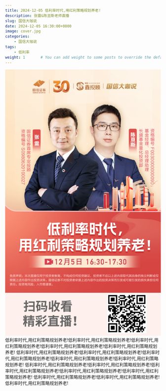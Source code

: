 ```yaml
---
title: 2024-12-05 低利率时代,用红利策略规划养老!
description: 张雷&陈亘斯老师直播
slug: 国信大咖说
date: 2024-12-05 16:30:00+0000
image: cover.jpg
categories:
    - 国信大咖说
tags:
    - 低利率
weight: 1       # You can add weight to some posts to override the default sorting (date descending)
---
```

![回放链接](QRCode.jpg)
低利率时代,用红利策略规划养老!低利率时代,用红利策略规划养老!低利率时代,用红利策略规划养老!低利率时代,用红利策略规划养老!低利率时代,用红利策略规划养老!
低利率时代,用红利策略规划养老!低利率时代,用红利策略规划养老!低利率时代,用红利策略规划养老!低利率时代,用红利策略规划养老!低利率时代,用红利策略规划养老!
低利率时代,用红利策略规划养老!低利率时代,用红利策略规划养老!低利率时代,用红利策略规划养老!低利率时代,用红利策略规划养老!低利率时代,用红利策略规划养老!
低利率时代,用红利策略规划养老!低利率时代,用红利策略规划养老!低利率时代,用红利策略规划养老!